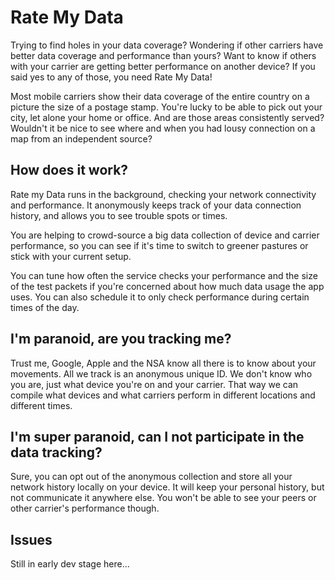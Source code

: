 Rate My Data
=====================

Trying to find holes in your data coverage? Wondering if other carriers have better data coverage and performance than yours? Want to know if others with your carrier are getting better performance on another device? If you said yes to any of those, you need Rate My Data!

Most mobile carriers show their data coverage of the entire country on a picture the size of a postage stamp. You're lucky to be able to pick out your city, let alone your home or office. And are those areas consistently served? Wouldn't it be nice to see where and when you had lousy connection on a map from an independent source?

## How does it work?

Rate my Data runs in the background, checking your network connectivity and performance. It anonymously keeps track of your data connection history, and allows you to see trouble spots or times.

You are helping to crowd-source a big data collection of device and carrier performance, so you can see if it's time to switch to greener pastures or stick with your current setup.

You can tune how often the service checks your performance and the size of the test packets if you're concerned about how much data usage the app uses. You can also schedule it to only check performance during certain times of the day.

## I'm paranoid, are you tracking me?

Trust me, Google, Apple and the NSA know all there is to know about your movements. All we track is an anonymous unique ID. We don't know who you are, just what device you're on and your carrier. That way we can compile what devices and what carriers perform in different locations and different times.

## I'm super paranoid, can I not participate in the data tracking?

Sure, you can opt out of the anonymous collection and store all your network history locally on your device. It will keep your personal history, but not communicate it anywhere else. You won't be able to see your peers or other carrier's performance though.

## Issues
Still in early dev stage here...
